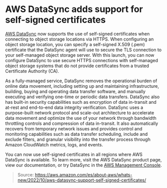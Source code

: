 # AWS DataSync adds support for self-signed certificates

[AWS DataSync](https://aws.amazon.com/datasync/) now supports the use of self-signed certificates when connecting to object storage locations via HTTPS. When configuring an object storage location, you can specify a self-signed X.509 (.pem) certificate that the DataSync agent will use to secure the TLS connection to your self-managed object storage server. With this launch, you can now configure DataSync to use secure HTTPS connections with self-managed object storage systems that do not provide certificates from a trusted Certificate Authority (CA).

As a fully-managed service, DataSync removes the operational burden of online data movement, including setting up and maintaining infrastructure, building, buying and operating data transfer software, and manually executing and verifying one-time or periodic data transfers. DataSync also has built-in security capabilities such as encryption of data in-transit and at-rest and end-to-end data integrity verification. DataSync uses a purpose-built network protocol and scale-out architecture to accelerate data movement and optimize the use of your network through bandwidth throttling controls and compression of data in-transit. It also automatically recovers from temporary network issues and provides control and monitoring capabilities such as data transfer scheduling, include and exclude filters, and granular visibility into the transfer process through Amazon CloudWatch metrics, logs, and events.

You can now use self-signed certificates in all regions where AWS DataSync is available. To learn more, visit the AWS DataSync product page, view our documentation, or try DataSync in the [AWS Management Console](https://console.aws.amazon.com/datasync).

> Source: https://aws.amazon.com/es/about-aws/whats-new/2022/10/aws-datasync-support-self-signed-certificates/